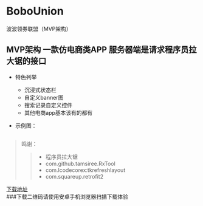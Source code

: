 # BoboUnion
波波领券联盟（MVP架构）

## MVP架构 一款仿电商类APP 服务器端是请求程序员拉大锯的接口

* 特色列举
    * 沉浸式状态栏
    * 自定义banner图
    * 搜索记录自定义控件
    * 其他电商app基本该有的都有

* 示例图：

<div align="center">
<img src"https://raw.githubusercontent.com/leonInShanghai/BoboUnion/master/otherPicture/dome.gif">
</div>

>鸣谢：
>> * 程序员拉大锯
>> * com.github.tamsiree.RxTool
>> * com.lcodecorex:tkrefreshlayout
>> * com.squareup.retrofit2

<a href="https://github.com/leonInShanghai/BoboUnion/blob/master/app/release/app-release.apk">下载地址</a>
<br/>
###下载二维码请使用安卓手机浏览器扫描下载体验
<br/>
<div align="center">
<img src"https://raw.githubusercontent.com/leonInShanghai/BoboUnion/master/otherPicture/downloadQRcode.png">
</div>